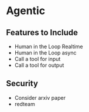 # Agentic
## Features to Include
 - Human in the Loop Realtime
 - Human in the Loop async
 - Call a tool for input
 - Call a tool for output

## Security
 - Consider arxiv paper
 - redteam
